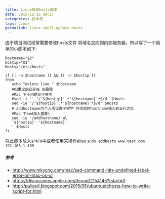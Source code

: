```yaml
---
title: Linux修改hosts脚本
date: 2015-12-16 09:27
categories: 技术流
tags: Linux
permalink: linux-shell-update-hosts
---
```


由于项目测试经常需要修改hosts文件 将域名定向到内部服务器，所以写了一个简单的小脚本如下:

```
hostname="$2"
hostip="$1"
Hosts="/etc/hosts"

if [[ -n $hostname ]] && [[ -n $hostip ]]
then
   echo "delete line " $hostname
   #如果之前已存在 则删除
   #Mac 下小问题见下参考 
   #sed -i '' '/'${hostip}'.*'${hostname}'*$/d' $Hosts
   sed -ie '/'${hostip}'.*'${hostname}'*$/d' $Hosts
   # addhostname为个人所设置关键字 将添加的hostname插入到此行之后
   #Mac 下sed插入需要\
   sed -ie '/addhostname/ a\
   '${hostip}' '${hostname}'
   ' $Hosts
fi

```

将此脚本放入`$PATH`中或者使用来操作alias
`sudo addhosts www.test.com 192.168.1.199`


##### 参考
- <http://www.mkyong.com/mac/sed-command-hits-undefined-label-error-on-mac-os-x/>
- <https://discussions.apple.com/thread/2154145?tstart=0>
- <http://pulipuli.blogspot.com/2015/05/ubuntuetchosts-how-to-write-script-for.html>
